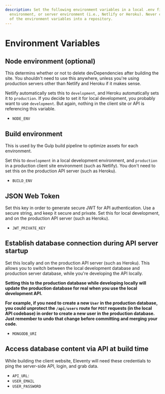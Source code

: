 ```yaml
---
description: Set the following environment variables in a local .env file, Postman
  environment, or server environment (i.e., Netlify or Heroku). Never check any
  of the environment variables into a repository.
---
```


# Environment Variables

## Node environment (optional)

This determins whether or not to delete devDependencies after building the site. You shouldn't need to use this anywhere, unless you're using production servers other than Netlify and Heroku if it makes sense.

Netlify automatically sets this to `development`, and Heroku automatically sets it to `production`. If you decide to set it for local development, you probably want to use `development`. But again, nothing in the client site or API is referencing this variable.

* `NODE_ENV`

## Build environment

This is used by the Gulp build pipeline to optimize assets for each environment.

Set this to `development` in a local development environment, and `production` in a production client site environment (such as Netlify). You don't need to set this on the production API server (such as Heroku).

* `BUILD_ENV`

## JSON Web Token

Set this key in order to generate secure JWT for API authentication. Use a secure string, and keep it secure and private. Set this for local development, and on the production API server (such as Heroku).

* `JWT_PRIVATE_KEY`

## Establish database connection during API server startup

Set this locally and on the production API server (such as Heroku). This allows you to switch between the local development database and production server database, while you're developing the API locally.

**<span style="red">Setting this to the production database while developing locally will update the production database for real when you use the local development API.</span>**

**For example, if you need to create a new `User` in the production database, you could unprotect the `/api/users` route for `POST` requests (in the local API codebase) in order to create a new user in the production database. Just remember to undo that change before committing and merging your code.**

* `MONGODB_URI`

## Access database content via API at build time

While building the client website, Eleventy will need these credentials to ping the server-side API, login, and grab data.

* `API_URL`:
* `USER_EMAIL`
* `USER_PASSWORD`
